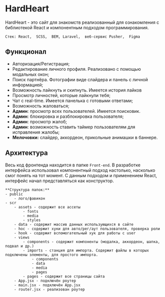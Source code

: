 # HardHeart

HardHeart - это сайт для знакомств реализованный для ознакомления с библиотекой React и компонентным подходом программирования.

```Стек: React,  SCSS,  BEM, Laravel,  веб-сервис Pusher,  Figma ```

## Функционал
 - Авторизация/Регистрация;
 - Редактирование личного профиля. Реализовано с помощью модальных окон;
 - Поиск партнёра. Фотографии виде слайдера и панель с личной информацией;
 - Возможность лайкнуть и скипнуть. Имеется история лайков
 - Просмотр личностей, которые лайкнули тебя;
 - Чат с real-time. Имеется панелька с готовыми ответами;
 - Возможность жаловаться;
 - **Админ**: просмотр всех пользователей. Имеется поисковик.
 - **Админ**: блокировка и разблокировка пользователя; 
 - **Админ**: просмотр жалоб;
 - **Админ**: возможность ставить таймер пользователям для исправления жалобы;
 - **Мелочовки:** слайдер, аккордеон, прикольные анимашки в баннере.   

## Архитектура 
Весь код фронтенда находится в папке `Front-end`. В разработке интерфейса использовал компонентный подход настолько, насколько смог понять на тот момент. С данным подходом и применением React, интерфейс начал представляться как конструктор.

```
**Структура папок:**
- public
	- лого/фавикон
- scr
	- assets - содержит все ассеты
		- fonts
		- media
		- styles
	- data - содержит массив данных использующихся в сайте
	- hoc - содержит хуки для авто/рег/аут пользователя, проверка роли 
	- hook - содержит вспомогательный хук для работы с user
	- views
		- components - содержит компоненты (модалка, аккордеон, шапка, подвал и др.)
		- imports - станция для импорта. Содержит файлы в которых подключены элементы, для простого импорта.
			- components
			- data
			- media
			- pages
		- pages - содержит все страницы сайта
	- App.jsx - подключён роутер
	- main.jsx - подключён App.jsx
	- router.jsx - реализован роутер
```
